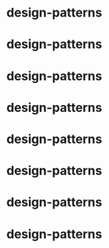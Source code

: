 # design-patterns
# design-patterns
# design-patterns
# design-patterns
# design-patterns
# design-patterns
# design-patterns
# design-patterns
